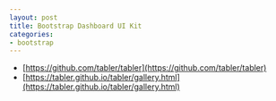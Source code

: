 ```yaml
---
layout: post
title: Bootstrap Dashboard UI Kit
categories:
- bootstrap
---
```


* [https://github.com/tabler/tabler](https://github.com/tabler/tabler)
* [https://tabler.github.io/tabler/gallery.html](https://tabler.github.io/tabler/gallery.html)